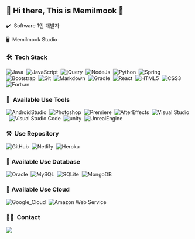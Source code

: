 ## 👋 Hi there, This is Memilmook 👋
✔️ &nbsp;Software 1인 개발자

🖥 &nbsp;Memilmook Studio

### 🛠 &nbsp;Tech Stack
![Java](https://img.shields.io/badge/-Java-007396?style=flat&logo=Java&logoColor=white)&nbsp;
![JavaScript](https://img.shields.io/badge/-JavaScript-F7DF1E?style=flat&logo=JavaScript&logoColor=white)&nbsp;
![jQuery](https://img.shields.io/badge/-jQuery-0769AD?style=flat&logo=jQuery&logoColor=white)&nbsp;
![NodeJs](https://img.shields.io/badge/-Node.Js-339933?style=flat&logo=Node.js&logoColor=white)&nbsp;
![Python](https://img.shields.io/badge/-Python-3776AB?style=flat&logo=python&logoColor=white)&nbsp;
![Spring](https://img.shields.io/badge/-Spring-6DB33F?style=flat&logo=spring&logoColor=white)&nbsp;
![Bootstrap](https://img.shields.io/badge/-Bootstrap-7952B3?style=flat&logo=bootstrap&logoColor=white)&nbsp;
![Git](https://img.shields.io/badge/-Git-F05032?style=flat&logo=git&logoColor=white)&nbsp;
![Markdown](https://img.shields.io/badge/-Markdown-000000?style=flat&logo=markdown&logoColor=white)&nbsp;
![Gradle](https://img.shields.io/badge/-Gradle-02303A?style=flat&logo=Gradle&logoColor=white)&nbsp;
![React](https://img.shields.io/badge/-React-61DAFB?style=flat&logo=React&logoColor=white)&nbsp;
![HTML5](https://img.shields.io/badge/-HTML5-E34F26?style=flat&logo=HTML5&logoColor=white)&nbsp;
![CSS3](https://img.shields.io/badge/-CSS3-1572B6?style=flat&logo=CSS3&logoColor=white)&nbsp;
![Fortran](https://img.shields.io/badge/-Fortran-734F96?style=flat&logo=Fortran&logoColor=white)&nbsp;

### 🔨 &nbsp;Available Use Tools
![AndroidStudio](https://img.shields.io/badge/-AndroidStudio-3DDC84?style=flat&logo=AndroidStudio&logoColor=white)&nbsp;
![Photoshop](https://img.shields.io/badge/-Photoshop-31A8FF?style=flat&logo=rstudio&logoColor=white)&nbsp;
![Premiere](https://img.shields.io/badge/-Adobe_Premiere_Pro-9999FF?style=flat&logo=AdobePremierepro&logoColor=white)&nbsp;
![AfterEffects](https://img.shields.io/badge/-Adobe_After_Effects-9999FF?style=flat&logo=AdobeAfterEffects&logoColor=white)&nbsp;
![Visual Studio ](https://img.shields.io/badge/-Visual%20Studio-5C2D91?style=flat&logo=visual-studio&logoColor=white)&nbsp;
![Visual Studio Code](https://img.shields.io/badge/-Visual%20Studio%20Code-007ACC?style=flat&logo=visual-studio-code&logoColor=white)&nbsp;
![unity](https://img.shields.io/badge/-Unity-000000?style=flat&logo=Unity&logoColor=white)&nbsp;
![UnrealEngine](https://img.shields.io/badge/-Unreal_Engine-0E1128?style=flat&logo=UnrealEngine&logoColor=white)&nbsp;
### ⚒ &nbsp;Use Repository
![GitHub](https://img.shields.io/badge/-GitHub-181717?style=flat&logo=GitHub&logoColor=white)&nbsp;
![Netlify](https://img.shields.io/badge/-Netlify-00C7B7?style=flat&logo=Netlify&logoColor=white)&nbsp;
![Heroku](https://img.shields.io/badge/-Heroku-430098?style=flat&logo=Heroku&logoColor=white)&nbsp;

### 🔨&nbsp;Available Use Database 
![Oracle](https://img.shields.io/badge/-Oracle-F80000?style=flat&logo=Oracle&logoColor=white)&nbsp;
![MySQL](https://img.shields.io/badge/-MySQL-4479A1?style=flat&logo=MySQL&logoColor=white)&nbsp;
![SQLite](https://img.shields.io/badge/-SQLite-003B57?style=flat&logo=SQLite&logoColor=white)&nbsp;
![MongoDB](https://img.shields.io/badge/-MongoDB-47A248?style=flat&logo=MongoDB&logoColor=white)&nbsp;

### 🔨&nbsp;Available Use Cloud 
![Google_Cloud](https://img.shields.io/badge/-Google_Cloud-4285F4?style=flat&logo=GoogleCloud&logoColor=white)&nbsp;
![Amazon Web Service](https://img.shields.io/badge/-Amazon_Web_Service-232F3E?style=flat&logo=AmazonAWS&logoColor=white)&nbsp;

<!--
<img src="https://img.shields.io/badge/Node.js-339933?style=flat-square&logo=Node.js&logoColor=white"/></a> &nbsp
-->


### 🤝🏻 &nbsp;Contact
<a href="mailto:apalfanr15@gmail.com"><img src="https://img.shields.io/badge/-apalfanr15@gmail.com-D14836?style=flat&logo=Gmail&logoColor=white"/></a>
